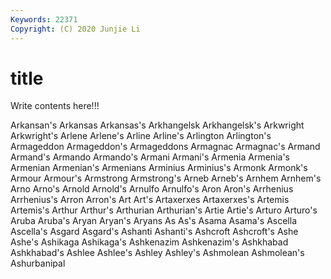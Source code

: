 ```yaml
---
Keywords: 22371
Copyright: (C) 2020 Junjie Li
---
```


# title

Write contents here!!!
 
Arkansan's 
Arkansas 
Arkansas's 
Arkhangelsk 
Arkhangelsk's 
Arkwright
Arkwright's 
Arlene 
Arlene's 
Arline 
Arline's 
Arlington 
Arlington's 
Armageddon 
Armageddon's 
Armageddons
Armagnac 
Armagnac's 
Armand 
Armand's 
Armando 
Armando's 
Armani 
Armani's 
Armenia 
Armenia's
Armenian 
Armenian's 
Armenians 
Arminius 
Arminius's 
Armonk 
Armonk's 
Armour 
Armour's 
Armstrong
Armstrong's 
Arneb 
Arneb's 
Arnhem 
Arnhem's 
Arno 
Arno's 
Arnold 
Arnold's 
Arnulfo
Arnulfo's 
Aron 
Aron's 
Arrhenius 
Arrhenius's 
Arron 
Arron's 
Art 
Art's 
Artaxerxes
Artaxerxes's 
Artemis 
Artemis's 
Arthur 
Arthur's 
Arthurian 
Arthurian's 
Artie 
Artie's 
Arturo
Arturo's 
Aruba 
Aruba's 
Aryan 
Aryan's 
Aryans 
As 
As's 
Asama 
Asama's
Ascella 
Ascella's 
Asgard 
Asgard's 
Ashanti 
Ashanti's 
Ashcroft 
Ashcroft's 
Ashe 
Ashe's
Ashikaga 
Ashikaga's 
Ashkenazim 
Ashkenazim's 
Ashkhabad 
Ashkhabad's 
Ashlee 
Ashlee's 
Ashley 
Ashley's
Ashmolean 
Ashmolean's 
Ashurbanipal 
